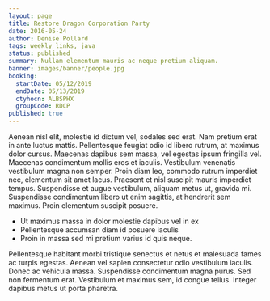 ```yaml
---
layout: page
title: Restore Dragon Corporation Party
date: 2016-05-24
author: Denise Pollard
tags: weekly links, java
status: published
summary: Nullam elementum mauris ac neque pretium aliquam.
banner: images/banner/people.jpg
booking:
  startDate: 05/12/2019
  endDate: 05/13/2019
  ctyhocn: ALBSPHX
  groupCode: RDCP
published: true
---
```

Aenean nisl elit, molestie id dictum vel, sodales sed erat. Nam pretium erat in ante luctus mattis. Pellentesque feugiat odio id libero rutrum, at maximus dolor cursus. Maecenas dapibus sem massa, vel egestas ipsum fringilla vel. Maecenas condimentum mollis eros et iaculis. Vestibulum venenatis vestibulum magna non semper. Proin diam leo, commodo rutrum imperdiet nec, elementum sit amet lacus. Praesent et nisl suscipit mauris imperdiet tempus. Suspendisse et augue vestibulum, aliquam metus ut, gravida mi. Suspendisse condimentum libero ut enim sagittis, at hendrerit sem maximus. Proin elementum suscipit posuere.

* Ut maximus massa in dolor molestie dapibus vel in ex
* Pellentesque accumsan diam id posuere iaculis
* Proin in massa sed mi pretium varius id quis neque.

Pellentesque habitant morbi tristique senectus et netus et malesuada fames ac turpis egestas. Aenean vel sapien consectetur odio vestibulum iaculis. Donec ac vehicula massa. Suspendisse condimentum magna purus. Sed non fermentum erat. Vestibulum et maximus sem, id congue tellus. Integer dapibus metus ut porta pharetra.
